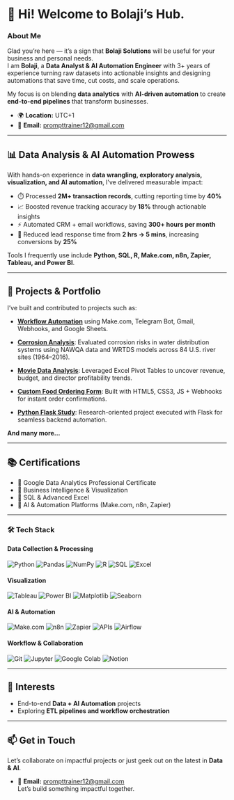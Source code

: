 # 👋 Hi! Welcome to Bolaji’s Hub.

### About Me  
Glad you’re here — it’s a sign that **Bolaji Solutions** will be useful for your business and personal needs.  
I am **Bolaji**, a **Data Analyst & AI Automation Engineer** with 3+ years of experience turning raw datasets into actionable insights and designing automations that save time, cut costs, and scale operations.  

My focus is on blending **data analytics** with **AI-driven automation** to create **end-to-end pipelines** that transform businesses.  
- 🌍 **Location:** UTC+1
- 📧 **Email:** [prompttrainer12@gmail.com](mailto:prompttrainer12@gmail.com)

---

## 📊 Data Analysis & AI Automation Prowess  
With hands-on experience in **data wrangling, exploratory analysis, visualization, and AI automation**, I’ve delivered measurable impact:  
- ⏱️ Processed **2M+ transaction records**, cutting reporting time by **40%**  
- 📈 Boosted revenue tracking accuracy by **18%** through actionable insights  
- ⚡ Automated CRM + email workflows, saving **300+ hours per month**  
- 🚀 Reduced lead response time from **2 hrs → 5 mins**, increasing conversions by **25%**  

Tools I frequently use include **Python, SQL, R, Make.com, n8n, Zapier, Tableau, and Power BI**.  

---

## 🚀 Projects & Portfolio  
I’ve built and contributed to projects such as:  

- [**Workflow Automation**](https://github.com/bolajiAnalyst/AutomationWorkflow) using Make.com, Telegram Bot, Gmail, Webhooks, and Google Sheets.   

- [**Corrosion Analysis**](https://github.com/bolajiAnalyst/CorrosionAnalysis): Evaluated corrosion risks in water distribution systems using NAWQA data and WRTDS models across 84 U.S. river sites (1964–2016).  

- [**Movie Data Analysis**](https://github.com/bolajiAnalyst/Movie_Analysis): Leveraged Excel Pivot Tables to uncover revenue, budget, and director profitability trends.

- [**Custom Food Ordering Form**](https://github.com/bolajiAnalyst/Food_Ordering_Form): Built with HTML5, CSS3, JS + Webhooks for instant order confirmations.  
  
- [**Python Flask Study**](https://github.com/bolajiAnalyst/studyPythonFlask): Research-oriented project executed with Flask for seamless backend automation.

**And many more...**  

---

## 📚 Certifications  
- 📜 Google Data Analytics Professional Certificate  
- 📜 Business Intelligence & Visualization  
- 📜 SQL & Advanced Excel  
- 📜 AI & Automation Platforms (Make.com, n8n, Zapier)  

---

### 🛠️ Tech Stack  

#### **Data Collection & Processing**  
![Python](https://img.shields.io/badge/Python-3670A0?style=for-the-badge&logo=python&logoColor=ffdd54) ![Pandas](https://img.shields.io/badge/Pandas-150458?style=for-the-badge&logo=pandas&logoColor=white) ![NumPy](https://img.shields.io/badge/NumPy-013243?style=for-the-badge&logo=numpy&logoColor=white) ![R](https://img.shields.io/badge/R-276DC3?style=for-the-badge&logo=r&logoColor=white) ![SQL](https://img.shields.io/badge/SQL-000000?style=for-the-badge&logo=MySQL&logoColor=4479A1) ![Excel](https://img.shields.io/badge/Microsoft%20Excel-217346?style=for-the-badge&logo=microsoftexcel&logoColor=white)  

#### **Visualization**  
![Tableau](https://img.shields.io/badge/Tableau-E97627?style=for-the-badge&logo=tableau&logoColor=white) ![Power BI](https://img.shields.io/badge/Power%20BI-F2C811?style=for-the-badge&logo=powerbi&logoColor=black) ![Matplotlib](https://img.shields.io/badge/Matplotlib-3776AB?style=for-the-badge&logo=plotly&logoColor=white) ![Seaborn](https://img.shields.io/badge/Seaborn-0099CC?style=for-the-badge&logo=python&logoColor=white)  

#### **AI & Automation**  
![Make.com](https://img.shields.io/badge/Make-2C009F?style=for-the-badge&logo=make&logoColor=white) ![n8n](https://img.shields.io/badge/n8n-0DAD8D?style=for-the-badge&logo=n8n&logoColor=white) ![Zapier](https://img.shields.io/badge/Zapier-FF4A00?style=for-the-badge&logo=zapier&logoColor=white) ![APIs](https://img.shields.io/badge/APIs-005571?style=for-the-badge&logo=fastapi&logoColor=white) ![Airflow](https://img.shields.io/badge/Apache%20Airflow-017CEE?style=for-the-badge&logo=apacheairflow&logoColor=white)  

#### **Workflow & Collaboration**  
![Git](https://img.shields.io/badge/Git-F05032?style=for-the-badge&logo=git&logoColor=white) ![Jupyter](https://img.shields.io/badge/Jupyter%20Notebook-F37626?style=for-the-badge&logo=jupyter&logoColor=white) ![Google Colab](https://img.shields.io/badge/Google%20Colab-F9AB00?style=for-the-badge&logo=googlecolab&logoColor=white) ![Notion](https://img.shields.io/badge/Notion-000000?style=for-the-badge&logo=notion&logoColor=white)  

---

## 🌱 Interests  
- End-to-end **Data + AI Automation** projects  
- Exploring **ETL pipelines and workflow orchestration**  

---

## 📫 Get in Touch  
Let’s collaborate on impactful projects or just geek out on the latest in **Data & AI**.  
-  📧 **Email:** [prompttrainer12@gmail.com](mailto:prompttrainer12@gmail.com)  
Let’s build something impactful together.
